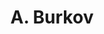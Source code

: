 ---
layout: page
title: A. Burkov
description: Postdoc
img: 
redirect: 
importance: 1
category: former postdocs
---